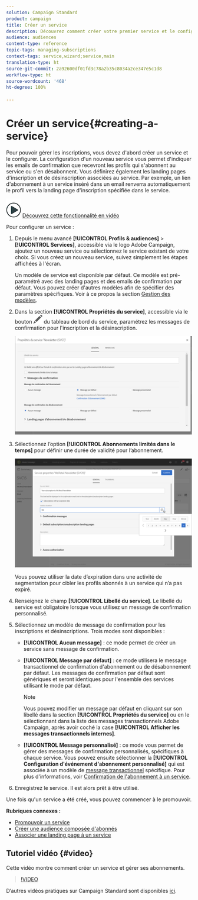 ```yaml
---
solution: Campaign Standard
product: campaign
title: Créer un service
description: Découvrez comment créer votre premier service et le configurer pour envoyer des emails de confirmation à vos abonnés.
audience: audiences
content-type: reference
topic-tags: managing-subscriptions
context-tags: service,wizard;service,main
translation-type: ht
source-git-commit: 2a92600df01fd3c78a2b35c8034a2ce347e5c1d8
workflow-type: ht
source-wordcount: '468'
ht-degree: 100%

---
```



# Créer un service{#creating-a-service}

Pour pouvoir gérer les inscriptions, vous devez d&#39;abord créer un service et le configurer. La configuration d&#39;un nouveau service vous permet d&#39;indiquer les emails de confirmation que recevront les profils qui s&#39;abonnent au service ou s&#39;en désabonnent. Vous définirez également les landing pages d&#39;inscription et de désinscription associées au service. Par exemple, un lien d&#39;abonnement à un service inséré dans un email renverra automatiquement le profil vers la landing page d&#39;inscription spécifiée dans le service.

![](assets/do-not-localize/how-to-video.png) [Découvrez cette fonctionnalité en vidéo](#video)

Pour configurer un service :

1. Depuis le menu avancé **[!UICONTROL Profils &amp; audiences]** > **[!UICONTROL Services]**, accessible via le logo Adobe Campaign, ajoutez un nouveau service ou sélectionnez le service existant de votre choix. Si vous créez un nouveau service, suivez simplement les étapes affichées à l&#39;écran.

   Un modèle de service est disponible par défaut. Ce modèle est pré-paramétré avec des landing pages et des emails de confirmation par défaut. Vous pouvez créer d&#39;autres modèles afin de spécifier des paramètres spécifiques. Voir à ce propos la section [Gestion des modèles](../../start/using/marketing-activity-templates.md).

1. Dans la section **[!UICONTROL Propriétés du service]**, accessible via le bouton ![](assets/edit_darkgrey-24px.png) du tableau de bord du service, paramétrez les messages de confirmation pour l&#39;inscription et la désinscription.

   ![](assets/lp_service_parameters.png)

1. Sélectionnez l’option **[!UICONTROL Abonnements limités dans le temps]** pour définir une durée de validité pour l’abonnement.

   ![](assets/lp_service_expiration.png)

   Vous pouvez utiliser la date d’expiration dans une activité de segmentation pour cibler les profils abonnés à un service qui n’a pas expiré.

1. Renseignez le champ **[!UICONTROL Libellé du service]**. Le libellé du service est obligatoire lorsque vous utilisez un message de confirmation personnalisé.

1. Sélectionnez un modèle de message de confirmation pour les inscriptions et désinscriptions. Trois modes sont disponibles :

   * **[!UICONTROL Aucun message]** : ce mode permet de créer un service sans message de confirmation.
   * **[!UICONTROL Message par défaut]** : ce mode utilisera le message transactionnel de confirmation d&#39;abonnement ou de désabonnement par défaut. Les messages de confirmation par défaut sont génériques et seront identiques pour l&#39;ensemble des services utilisant le mode par défaut.

      >[!NOTE]
      >
      >Vous pouvez modifier un message par défaut en cliquant sur son libellé dans la section **[!UICONTROL Propriétés du service]** ou en le sélectionnant dans la liste des messages transactionnels Adobe Campaign, après avoir coché la case **[!UICONTROL Afficher les messages transactionnels internes]**.

   * **[!UICONTROL Message personnalisé]** : ce mode vous permet de gérer des messages de confirmation personnalisés, spécifiques à chaque service. Vous pouvez ensuite sélectionner la **[!UICONTROL Configuration d&#39;événement d&#39;abonnement personnalisé]** qui est associée à un modèle de [message transactionnel](../../channels/using/getting-started-with-transactional-msg.md) spécifique. Pour plus d&#39;informations, voir [Confirmation de l&#39;abonnement à un service](../../audiences/using/confirming-subscription-to-a-service.md).

1. Enregistrez le service. Il est alors prêt à être utilisé.

Une fois qu&#39;un service a été créé, vous pouvez commencer à le promouvoir.

**Rubriques connexes :**

* [Promouvoir un service](../../audiences/using/promoting-a-service.md)
* [Créer une audience composée d&#39;abonnés](../../audiences/using/creating-audiences.md#creating-list-audiences)
* [Associer une landing page à un service](../../channels/using/configuring-landing-page.md#linking-a-landing-page-to-a-service)

## Tutoriel vidéo {#video}

Cette vidéo montre comment créer un service et gérer ses abonnements.

>[!VIDEO](https://video.tv.adobe.com/v/24673?quality=12&captions=fre_fr)

D’autres vidéos pratiques sur Campaign Standard sont disponibles [ici](https://experienceleague.adobe.com/docs/campaign-standard-learn/tutorials/overview.html?lang=fr).
